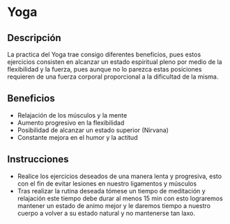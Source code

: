 # **Yoga**



## Descripción 

La practica del Yoga trae consigo diferentes beneficios, pues estos ejercicios consisten en alcanzar un estado espiritual pleno por medio de la flexibilidad y la fuerza, pues aunque no lo parezca estas posiciones requieren de una fuerza corporal proporcional a la dificultad de la misma.

## Beneficios 

- Relajación de los músculos y la mente
- Aumento progresivo en la flexibilidad 
- Posibilidad de alcanzar un estado superior (Nirvana)
- Constante mejora en el humor y la actitud

## Instrucciones

- Realice los ejercicios deseados de una manera lenta y progresiva, esto  con el fin de evitar lesiones en nuestro ligamentos y músculos
- Tras realizar la rutina deseada tómese un tiempo de meditación y relajación este tiempo debe durar al menos 15 min con esto lograremos mantener un estado de animo mejor y le daremos tiempo a nuestro cuerpo a volver a su estado natural y no mantenerse tan laxo. 

